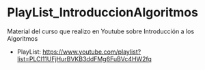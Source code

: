 # PlayList_IntroduccionAlgoritmos

Material del curso que realizo en Youtube sobre Introducción a los Algoritmos

* PlayList: https://www.youtube.com/playlist?list=PLCl11UFjHurBVKB3ddFMg6FuBVc4HW2fq

